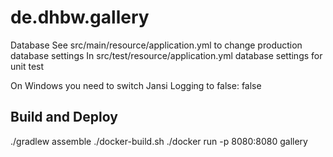 # de.dhbw.gallery

Database
See src/main/resource/application.yml to change production database settings 
In src/test/resource/application.yml database settings for unit test


On Windows you need to switch Jansi Logging to false:
    <withJansi>false</withJansi>

## Build and Deploy

./gradlew assemble
./docker-build.sh
./docker run -p 8080:8080 gallery
